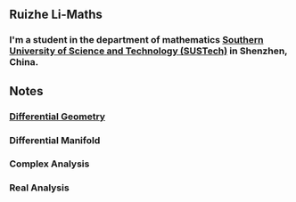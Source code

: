 ## Ruizhe Li-Maths
### I'm a student in the department of mathematics [Southern University of Science and Technology (SUSTech)](https://math.sustech.edu.cn/) in Shenzhen, China.
## Notes
### [Differential Geometry](https://github.com/Richard99998/Richard99998.github.io/blob/main/DF.pdf)
### Differential Manifold
### Complex Analysis
### Real Analysis


